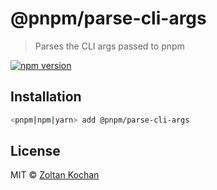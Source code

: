 # @pnpm/parse-cli-args

> Parses the CLI args passed to pnpm

[![npm version](https://img.shields.io/npm/v/@pnpm/parse-cli-args.svg)](https://www.npmjs.com/package/@pnpm/parse-cli-args)

## Installation

```sh
<pnpm|npm|yarn> add @pnpm/parse-cli-args
```

## License

MIT © [Zoltan Kochan](https://www.kochan.io/)
